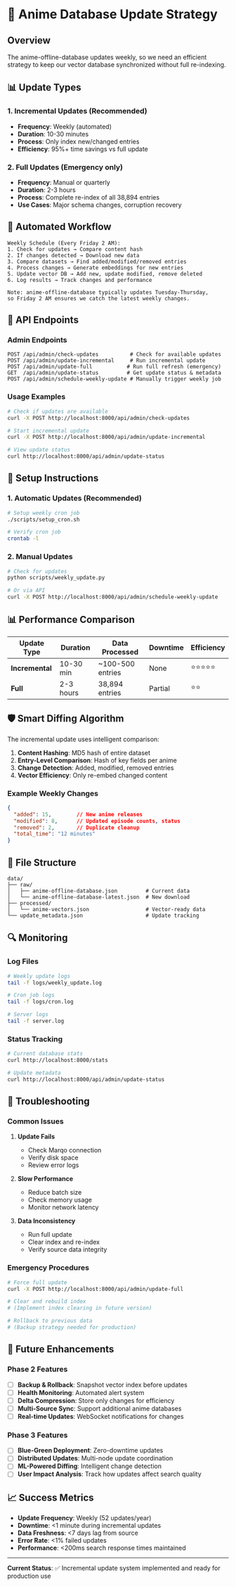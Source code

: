 # 🔄 Anime Database Update Strategy

## Overview

The anime-offline-database updates weekly, so we need an efficient strategy to keep our vector database synchronized without full re-indexing.

## 📊 Update Types

### 1. **Incremental Updates** (Recommended)
- **Frequency**: Weekly (automated)
- **Duration**: 10-30 minutes 
- **Process**: Only index new/changed entries
- **Efficiency**: 95%+ time savings vs full update

### 2. **Full Updates** (Emergency only)
- **Frequency**: Manual or quarterly
- **Duration**: 2-3 hours
- **Process**: Complete re-index of all 38,894 entries
- **Use Cases**: Major schema changes, corruption recovery

## 🤖 Automated Workflow

```
Weekly Schedule (Every Friday 2 AM):
1. Check for updates → Compare content hash
2. If changes detected → Download new data  
3. Compare datasets → Find added/modified/removed entries
4. Process changes → Generate embeddings for new entries
5. Update vector DB → Add new, update modified, remove deleted
6. Log results → Track changes and performance

Note: anime-offline-database typically updates Tuesday-Thursday,
so Friday 2 AM ensures we catch the latest weekly changes.
```

## 📡 API Endpoints

### Admin Endpoints
```http
POST /api/admin/check-updates          # Check for available updates
POST /api/admin/update-incremental     # Run incremental update
POST /api/admin/update-full           # Run full refresh (emergency)
GET  /api/admin/update-status         # Get update status & metadata
POST /api/admin/schedule-weekly-update # Manually trigger weekly job
```

### Usage Examples
```bash
# Check if updates are available
curl -X POST http://localhost:8000/api/admin/check-updates

# Start incremental update
curl -X POST http://localhost:8000/api/admin/update-incremental

# View update status
curl http://localhost:8000/api/admin/update-status
```

## 🔧 Setup Instructions

### 1. Automatic Updates (Recommended)
```bash
# Setup weekly cron job
./scripts/setup_cron.sh

# Verify cron job
crontab -l
```

### 2. Manual Updates
```bash
# Check for updates
python scripts/weekly_update.py

# Or via API
curl -X POST http://localhost:8000/api/admin/schedule-weekly-update
```

## 📊 Performance Comparison

| Update Type | Duration | Data Processed | Downtime | Efficiency |
|-------------|----------|----------------|----------|------------|
| **Incremental** | 10-30 min | ~100-500 entries | None | ⭐⭐⭐⭐⭐ |
| **Full** | 2-3 hours | 38,894 entries | Partial | ⭐⭐ |

## 🛡️ Smart Diffing Algorithm

The incremental update uses intelligent comparison:

1. **Content Hashing**: MD5 hash of entire dataset
2. **Entry-Level Comparison**: Hash of key fields per anime
3. **Change Detection**: Added, modified, removed entries
4. **Vector Efficiency**: Only re-embed changed content

### Example Weekly Changes
```json
{
  "added": 15,        // New anime releases
  "modified": 8,      // Updated episode counts, status
  "removed": 2,       // Duplicate cleanup
  "total_time": "12 minutes"
}
```

## 📁 File Structure

```
data/
├── raw/
│   ├── anime-offline-database.json         # Current data
│   └── anime-offline-database-latest.json  # New download
├── processed/
│   └── anime-vectors.json                  # Vector-ready data
└── update_metadata.json                    # Update tracking
```

## 🔍 Monitoring

### Log Files
```bash
# Weekly update logs
tail -f logs/weekly_update.log

# Cron job logs  
tail -f logs/cron.log

# Server logs
tail -f server.log
```

### Status Tracking
```bash
# Current database stats
curl http://localhost:8000/stats

# Update metadata
curl http://localhost:8000/api/admin/update-status
```

## 🚨 Troubleshooting

### Common Issues

1. **Update Fails**
   - Check Marqo connection
   - Verify disk space
   - Review error logs

2. **Slow Performance**
   - Reduce batch size
   - Check memory usage
   - Monitor network latency

3. **Data Inconsistency**
   - Run full update
   - Clear index and re-index
   - Verify source data integrity

### Emergency Procedures

```bash
# Force full update
curl -X POST http://localhost:8000/api/admin/update-full

# Clear and rebuild index
# (Implement index clearing in future version)

# Rollback to previous data
# (Backup strategy needed for production)
```

## 🔮 Future Enhancements

### Phase 2 Features
- [ ] **Backup & Rollback**: Snapshot vector index before updates
- [ ] **Health Monitoring**: Automated alert system
- [ ] **Delta Compression**: Store only changes for efficiency
- [ ] **Multi-Source Sync**: Support additional anime databases
- [ ] **Real-time Updates**: WebSocket notifications for changes

### Phase 3 Features
- [ ] **Blue-Green Deployment**: Zero-downtime updates
- [ ] **Distributed Updates**: Multi-node update coordination
- [ ] **ML-Powered Diffing**: Intelligent change detection
- [ ] **User Impact Analysis**: Track how updates affect search quality

## 📈 Success Metrics

- **Update Frequency**: Weekly (52 updates/year)
- **Downtime**: <1 minute during incremental updates
- **Data Freshness**: <7 days lag from source
- **Error Rate**: <1% failed updates
- **Performance**: <200ms search response times maintained

---

**Current Status**: ✅ Incremental update system implemented and ready for production use